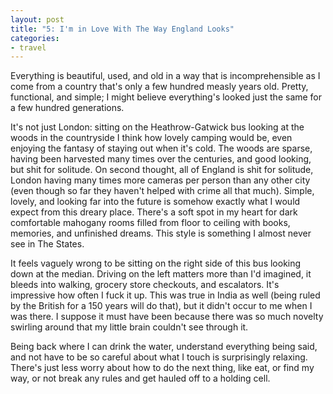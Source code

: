 ```yaml
---
layout: post
title: "5: I'm in Love With The Way England Looks"
categories:
- travel
---
```


Everything is beautiful, used, and old in a way that is incomprehensible as I come from a country that's only a few hundred measly years old.  Pretty, functional, and simple; I might believe everything's looked just the same for a few hundred generations.

It's not just London:  sitting on the Heathrow-Gatwick bus looking at the woods in the countryside I think how lovely camping would be, even enjoying the fantasy of staying out when it's cold.  The woods are sparse, having been harvested many times over the centuries, and good looking, but shit for solitude.  On second thought, all of England is shit for solitude, London having many times more cameras per person than any other city (even though so far they haven't helped with crime all that much).  Simple, lovely, and looking far into the future is somehow exactly what I would expect from this dreary place.  There's a soft spot in my heart for dark comfortable mahogany rooms filled from floor to ceiling with books, memories, and unfinished dreams.  This style is something I almost never see in The States.

It feels vaguely wrong to be sitting on the right side of this bus looking down at the median.  Driving on the left matters more than I'd imagined, it bleeds into walking, grocery store checkouts, and escalators.  It's impressive how often I fuck it up.  This was true in India as well (being ruled by the British for a 150 years will do that), but it didn't occur to me when I was there.  I suppose it must have been because there was so much novelty swirling around that my little brain couldn't see through it.

Being back where I can drink the water, understand everything being said, and not have to be so careful about what I touch is surprisingly relaxing.  There's just less worry about how to do the next thing, like eat, or find my way, or not break any rules and get hauled off to a holding cell.
